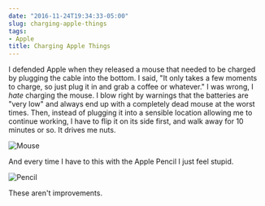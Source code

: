 ```yaml
---
date: "2016-11-24T19:34:33-05:00"
slug: charging-apple-things
tags:
- Apple
title: Charging Apple Things
---
```


I defended Apple when they released a mouse that needed to be charged by plugging
the cable into the bottom. I said, "It only takes a few moments to charge, so
just plug it in and grab a coffee or whatever." I was wrong, I _hate_ charging
the mouse. I blow right by warnings that the batteries are "very low" and always
end up with a completely dead mouse at the worst times. Then, instead of plugging it into a
sensible location allowing me to continue working, I have to flip it on its side
first, and walk away for 10 minutes or so. It drives me nuts.

![Mouse](/img/2016/Charging-the-Apple-Mouse.jpg)

And every time I have to this with the Apple Pencil I just feel stupid.

![Pencil](/img/2016/Charging-the-Apple-Pencil.jpg)

These aren't improvements.


